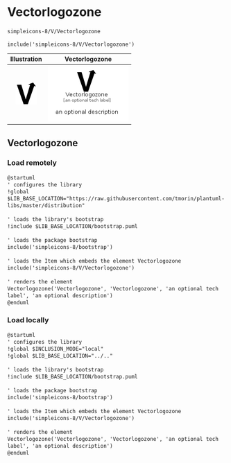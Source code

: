 # Vectorlogozone


```text
simpleicons-8/V/Vectorlogozone
```

```text
include('simpleicons-8/V/Vectorlogozone')
```



| Illustration | Vectorlogozone |
| :---: | :---: |
| ![illustration for Illustration](../../simpleicons-8/V/Vectorlogozone.png) | ![illustration for Vectorlogozone](../../simpleicons-8/V/Vectorlogozone.Local.png) |




## Vectorlogozone

### Load remotely
```plantuml
@startuml
' configures the library
!global $LIB_BASE_LOCATION="https://raw.githubusercontent.com/tmorin/plantuml-libs/master/distribution"

' loads the library's bootstrap
!include $LIB_BASE_LOCATION/bootstrap.puml

' loads the package bootstrap
include('simpleicons-8/bootstrap')

' loads the Item which embeds the element Vectorlogozone
include('simpleicons-8/V/Vectorlogozone')

' renders the element
Vectorlogozone('Vectorlogozone', 'Vectorlogozone', 'an optional tech label', 'an optional description')
@enduml
```

### Load locally
```plantuml
@startuml
' configures the library
!global $INCLUSION_MODE="local"
!global $LIB_BASE_LOCATION="../.."

' loads the library's bootstrap
!include $LIB_BASE_LOCATION/bootstrap.puml

' loads the package bootstrap
include('simpleicons-8/bootstrap')

' loads the Item which embeds the element Vectorlogozone
include('simpleicons-8/V/Vectorlogozone')

' renders the element
Vectorlogozone('Vectorlogozone', 'Vectorlogozone', 'an optional tech label', 'an optional description')
@enduml
```

